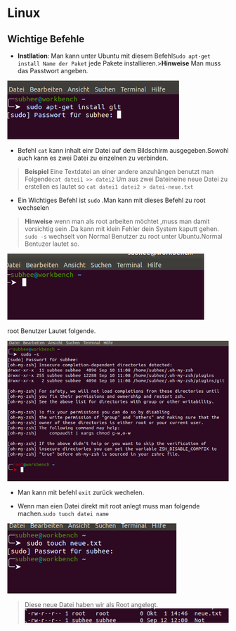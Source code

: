 # Linux

## Wichtige Befehle
* **Instllation**: Man kann unter Ubuntu mit diesem Befehl`Sudo apt-get install Name der Paket` jede Pakete installieren.>**Hinweise** Man muss das Passtwort angeben.

![Das ist ein Link](images/Subhee5.png)

* Befehl `cat` kann inhalt einr Datei auf dem Bildschirm ausgegeben.Sowohl auch  kann es zwei Datei zu einzelnen zu verbinden.
>**Beispiel** Eine Textdatei an einer andere anzuhängen benutzt man Folgende``cat datei1 >> datei2`` Um aus zwei Dateineine neue Datei zu erstellen es lautet so `cat datei1 datei2 > datei-neue.txt`

* Ein Wichtiges Befehl ist `sudo` .Man kann mit dieses Befehl zu root wechselen
>**Hinweise** wenn man als root arbeiten möchtet ,muss man damit vorsichtig sein .Da kann mit klein Fehler dein System kaputt gehen.
`sudo -s` wechselt von Normal Benutzer zu root unter Ubuntu.Normal Bentuzer lautet so.

![Das ist ein Link](images/Subhee6.png)

root Benutzer Lautet folgende.

![Das ist ein Link](images/Subhee7.png)

* Man kann mit befehl `exit` zurück wechelen.

* Wenn man eien Datei direkt mit root anlegt muss man folgende machen.`sudo tuoch datei name`

![](images/Subhee8.png)

>Diese neue Datei haben wir als Root angelegt.
![](images/Subhee9.png)


